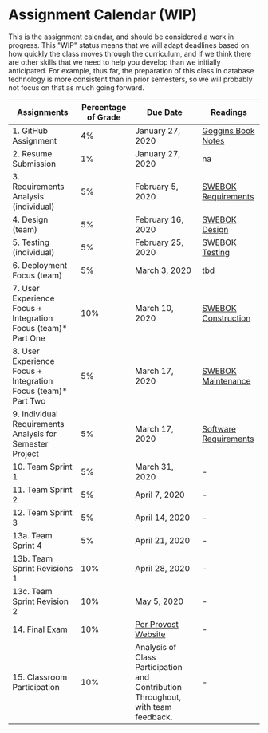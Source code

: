 # Assignment Calendar (WIP)

This is the assignment calendar, and should be considered a work in progress. This "WIP" status means that we will adapt deadlines based on how quickly the class moves through the curriculum, and if we think there are other skills that we need to help you develop than we initially anticipated. For example, thus far, the preparation of this class in database technology is more consistent than in prior semesters, so we will probably not focus on that as much going forward. 


| **Assignments** | **Percentage of Grade** | **Due Date** | **Readings** | 
| --- | --- | -- | --- | 
| 1. GitHub Assignment | 4% | January 27, 2020 | [Goggins Book Notes](../readings/Goggins-Notes-Book-Form.pdf) |
| 2. Resume Submission | 1% | January 27, 2020 | na | 
| 3. Requirements Analysis (individual) | 5% | February 5, 2020 | [SWEBOK Requirements](../readings/SWEBOK-Requirements.pdf) | 
| 4. Design (team) | 5% |  February 16, 2020 | [SWEBOK Design](../readings/SWEBOK-Design.pdf) | 
| 5. Testing (individual) | 5% | February 25, 2020 |  [SWEBOK Testing](../readings/SWEBOK-Testing.pdf) |
| 6. Deployment Focus (team) | 5% | March 3, 2020 | tbd |
| 7. User Experience Focus + Integration Focus (team)* Part One | 10% | March 10, 2020 | [SWEBOK Construction](../readings/SWEBOK-Construction.pdf) |
| 8. User Experience Focus + Integration Focus (team)* Part Two | 5% | March 17, 2020 | [SWEBOK Maintenance](../readings/SWEBOK-Maintenance.pdf) |
| 9. Individual Requirements Analysis for Semester Project | 5% | March 17, 2020 | [Software Requirements](../readings/leffingwell-widrig.pdf) |
| 10. Team Sprint 1 | 5% | March 31, 2020 | - |
| 11. Team Sprint 2 | 5% | April 7, 2020 | - |
| 12. Team Sprint 3 | 5% | April 14, 2020 | - |
| 13a. Team Sprint 4 | 5% | April 21, 2020 | - |
| 13b. Team Sprint Revisions 1 | 10% | April 28, 2020 | - |
| 13c. Team Sprint Revision 2 | 10% | May 5, 2020 | - |
| 14. Final Exam | 10% |  [Per Provost Website](https://registrar.missouri.edu/academic-calendar/final-exam-schedule/) | - |
| 15. Classroom Participation | 10% | Analysis of Class Participation and Contribution Throughout, with team feedback. | - |
